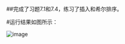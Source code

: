 ##完成了习题7.1和7.4，练习了插入和希尔排序。

#运行结果如图所示：

![image](https://user-images.githubusercontent.com/92200209/139528151-5ff77f10-651a-4302-af33-81ed9d984026.png)
